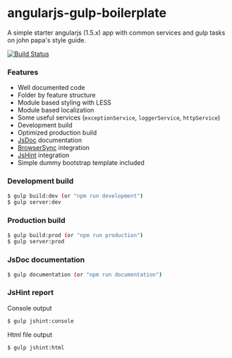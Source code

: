 # angularjs-gulp-boilerplate
A simple starter angularjs (1.5.x) app with common services and gulp tasks on john papa's style guide.

[![Build Status](https://travis-ci.org/scokmen/angularjs-gulp-boilerplate.svg?branch=master)](https://travis-ci.org/scokmen/angularjs-gulp-boilerplate)

### Features
- Well documented code
- Folder by feature structure
- Module based styling with LESS
- Module based localization
- Some useful services (`exceptionService`, `loggerService`, `httpService`)
- Development build
- Optimized production build
- [JsDoc](http://usejsdoc.org/) documentation
- [BrowserSync](https://www.browsersync.io/) integration
- [JsHint](http://jshint.com/) integration
- Simple dummy bootstrap template included

### Development build
```sh
$ gulp build:dev (or "npm run development")
$ gulp server:dev
```

### Production build
```sh
$ gulp build:prod (or "npm run production")
$ gulp server:prod
```

### JsDoc documentation
```sh
$ gulp documentation (or "npm run documentation")
```

### JsHint report
Console output
```sh
$ gulp jshint:console
```
Html file output
```sh
$ gulp jshint:html
```